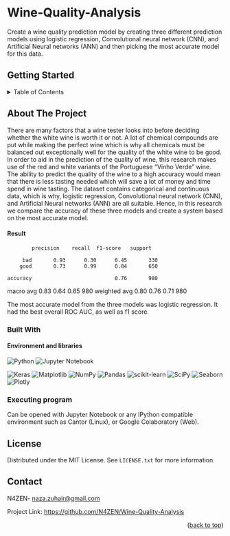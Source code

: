 
<!-- Improved compatibility of back to top link: See: https://github.com/othneildrew/Best-README-Template/pull/73 -->
<a name="readme-top"></a>

# Wine-Quality-Analysis

Create a wine quality prediction model by creating three different prediction models using logistic regression, 
Convolutional neural network (CNN), and Artificial Neural networks (ANN) and then picking the most accurate model for this data. 

## Getting Started
<!-- TABLE OF CONTENTS -->
<details>
  <summary>Table of Contents</summary>
  <ol>
    <li>
      <a href="#about-the-project">About The Project</a>
      <ul>
        <li><a href="#built-with">Built With</a></li>
      </ul>
    </li>
    <li>
      <a href="#getting-started">Getting Started</a>
      <ul>
        <li><a href="#executing-program">Executing program</a></li>
      </ul>
    </li>
    <li><a href="#license">License</a></li>
    <li><a href="#contact">Contact</a></li>
  </ol>
</details>


<!-- ABOUT THE PROJECT -->
## About The Project

There are many factors that a wine tester looks into before deciding whether the white wine is worth 
it or not. A lot of chemical compounds are put while making the perfect wine which is why all chemicals must be balanced out 
exceptionally well for the quality of the white wine to be good. In order to aid in the prediction of the quality of wine, 
this research makes use of the red and white variants of the Portuguese “Vinho Verde” wine. The ability to predict the quality 
of the wine to a high accuracy would mean that there is less tasting needed which will save a lot of money and time spend in wine tasting. 
The dataset contains categorical and continuous data, which is why, logistic regression, 
Convolutional neural network (CNN), and Artificial Neural networks (ANN) are all suitable. 
Hence, in this research we compare the accuracy of these three models and create a system based on the most accurate model.

####  Result
            precision    recall  f1-score   support

         bad       0.93      0.30      0.45       330
        good       0.73      0.99      0.84       650

    accuracy                           0.76       980
   macro avg       0.83      0.64      0.65       980
weighted avg       0.80      0.76      0.71       980


The most accurate model from the three models was logistic regression. It had the best overall ROC AUC, as well as f1 score. 

###  Built With

#### Environment and libraries
![Python](https://img.shields.io/badge/python-3670A0?style=for-the-badge&logo=python&logoColor=ffdd54)
![Jupyter Notebook](https://img.shields.io/badge/jupyter-%23FA0F00.svg?style=for-the-badge&logo=jupyter&logoColor=white)

 
![Keras](https://img.shields.io/badge/Keras-%23D00000.svg?style=for-the-badge&logo=Keras&logoColor=white)
![Matplotlib](https://img.shields.io/badge/Matplotlib-%23ffffff.svg?style=for-the-badge&logo=Matplotlib&logoColor=white)
![NumPy](https://img.shields.io/badge/numpy-%23013243.svg?style=for-the-badge&logo=numpy&logoColor=white)
![Pandas](https://img.shields.io/badge/pandas-%23150458.svg?style=for-the-badge&logo=pandas&logoColor=white)
![scikit-learn](https://img.shields.io/badge/scikit--learn-%23F7931E.svg?style=for-the-badge&logo=scikit-learn&logoColor=white)
![SciPy](https://img.shields.io/badge/SciPy-%230C55A5.svg?style=for-the-badge&logo=scipy&logoColor=%white)
![Seaborn](https://img.shields.io/badge/Seaborn-%23000000.svg?style=for-the-badge&logo=seaborn&logoColor=white)
![Plotly](https://img.shields.io/badge/Plotly-%233F4F75.svg?style=for-the-badge&logo=plotly&logoColor=white)

### Executing program
Can be opened with Jupyter Notebook or any IPython compatible environment such as Cantor (Linux), or Google Colaboratory (Web). 


<!-- LICENSE -->
## License

Distributed under the MIT License. See `LICENSE.txt` for more information.



<!-- CONTACT -->
## Contact

N4ZEN- naza.zuhair@gmail.com

Project Link: https://github.com/N4ZEN/Wine-Quality-Analysis

<p align="right">(<a href="#readme-top">back to top</a>)</p>



<!-- MARKDOWN LINKS & IMAGES -->

[Next-url]: https://nextjs.org/
[ReactNative.js]: https://img.shields.io/badge/ReactNative-20232A?style=for-the-badge&logo=react&logoColor=61DAFB
[ReactNative-url]: https://reactnative.dev/
[React.js]: https://img.shields.io/badge/React-20232A?style=for-the-badge&logo=react&logoColor=61DAFB
[React-url]: https://reactjs.org/
[Vue.js]: https://img.shields.io/badge/Vue.js-35495E?style=for-the-badge&logo=vuedotjs&logoColor=4FC08D
[Vue-url]: https://vuejs.org/
[Angular.io]: https://img.shields.io/badge/Angular-DD0031?style=for-the-badge&logo=angular&logoColor=white
[Angular-url]: https://angular.io/
[Svelte.dev]: https://img.shields.io/badge/Svelte-4A4A55?style=for-the-badge&logo=svelte&logoColor=FF3E00
[Svelte-url]: https://svelte.dev/
[Laravel.com]: https://img.shields.io/badge/Laravel-FF2D20?style=for-the-badge&logo=laravel&logoColor=white
[Laravel-url]: https://laravel.com
[Bootstrap.com]: https://img.shields.io/badge/Bootstrap-563D7C?style=for-the-badge&logo=bootstrap&logoColor=white
[Bootstrap-url]: https://getbootstrap.com
[JQuery.com]: https://img.shields.io/badge/jQuery-0769AD?style=for-the-badge&logo=jquery&logoColor=white
[JQuery-url]: https://jquery.com 






